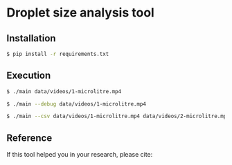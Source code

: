 # Droplet size analysis tool 

## Installation

```bash
$ pip install -r requirements.txt
```

## Execution

```bash
$ ./main data/videos/1-microlitre.mp4
```

```bash
$ ./main --debug data/videos/1-microlitre.mp4
```

```bash
$ ./main --csv data/videos/1-microlitre.mp4 data/videos/2-microlitre.mp4
```

## Reference
If this tool helped you in your research, please cite:

